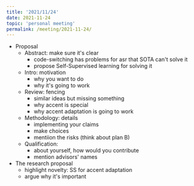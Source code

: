 ```yaml
---
title: '2021/11/24'
date: 2021-11-24
topic: 'personal meeting'
permalink: /meeting/2021-11-24/
---
```

+ Proposal
  + Abstract: make sure it's clear
    + code-switching has problems for asr that SOTA can't solve it
    + propose Self-Supervised learning for solving it
  + Intro: motivation
    + why you want to do
    + why it's going to work
  + Review: fencing
    + similar ideas but missing something
    + why accent is special
    + why accent adaptation is going to work
  + Methodology: details
    + implementing your claims
    + make choices
    + mentiion the risks (think about plan B)
  + Qualification:
    + about yourself, how would you contribute
    + mention advisors' names
+ The research proposal
    + highlight novelty: SS for accent adaptation
    + argue why it's important
